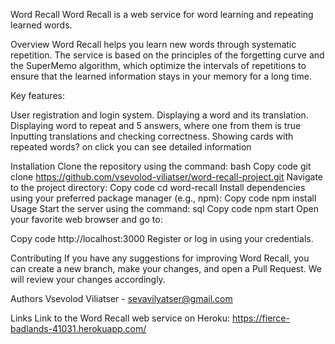 Word Recall
Word Recall is a web service for word learning and repeating learned words.

Overview
Word Recall helps you learn new words through systematic repetition. The service is based on the principles of the forgetting curve and the SuperMemo algorithm, which optimize the intervals of repetitions to ensure that the learned information stays in your memory for a long time.

Key features:

User registration and login system.
Displaying a word and its translation.
Displaying word to repeat and 5 answers, where one from them is true
Inputting translations and checking correctness.
Showing cards with repeated words? on click you can see detailed information

Installation
Clone the repository using the command:
bash
Copy code
git clone https://github.com/vsevolod-viliatser/word-recall-project.git
Navigate to the project directory:
Copy code
cd word-recall
Install dependencies using your preferred package manager (e.g., npm):
Copy code
npm install
Usage
Start the server using the command:
sql
Copy code
npm start
Open your favorite web browser and go to:

Copy code
http://localhost:3000
Register or log in using your credentials.

Contributing
If you have any suggestions for improving Word Recall, you can create a new branch, make your changes, and open a Pull Request. We will review your changes accordingly.

Authors
Vsevolod Viliatser - sevavilyatser@gmail.com

Links
Link to the Word Recall web service on Heroku: https://fierce-badlands-41031.herokuapp.com/
